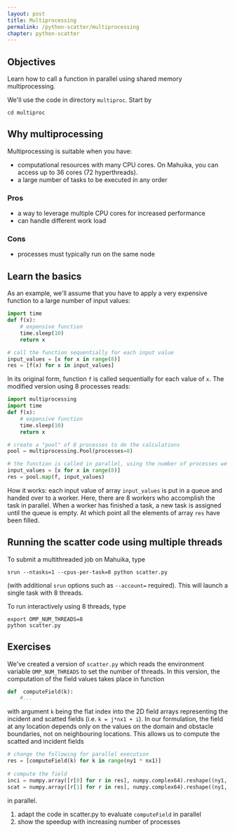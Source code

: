 ```yaml
---
layout: post
title: Multiprocessing
permalink: /python-scatter/multiprocessing
chapter: python-scatter
---
```


## Objectives

Learn how to call a function in parallel using shared memory multiprocessing.

We'll use the code in directory `multiproc`. Start by
```
cd multiproc
```

## Why multiprocessing

Multiprocessing is suitable when you have:

 * computational resources with many CPU cores. On Mahuika, you can access up to 36 cores (72 hyperthreads).
 * a large number of tasks to be executed in any order

### Pros

 * a way to leverage multiple CPU cores for increased performance
 * can handle different work load

### Cons

 * processes must typically run on the same node

## Learn the basics 

As an example, we'll assume that you have to apply a very expensive function to a large number of input values:

```python
import time
def f(x):
	# expensive function
	time.sleep(10)
	return x

# call the function sequentially for each input value
input_values = [x for x in range(8)]
res = [f(x) for x in input_values]
```

In its original form, function `f` is called sequentially for each value of `x`. The modified version using 8 processes reads:

```python
import multiprocessing
import time
def f(x):
	# expensive function
	time.sleep(10)
	return x

# create a "pool" of 8 processes to do the calculations
pool = multiprocessing.Pool(processes=8)

# the function is called in parallel, using the number of processes we set when creating the Pool
input_values = [x for x in range(8)]
res = pool.map(f, input_values)
```

How it works: each input value of array `input_values` is put in a queue and handed over to a worker. Here, there are 8 workers who accomplish the task in parallel. When a worker has finished a task, a new task is assigned until the queue is empty. At which point all the elements of array `res` have been filled.

## Running the scatter code using multiple threads

To submit a multithreaded job on Mahuika, type
```
srun --ntasks=1 --cpus-per-task=8 python scatter.py
```
(with additional `srun` options such as `--account=` required). This will launch a single task with 8 threads.  

To run interactively using 8 threads, type
```
export OMP_NUM_THREADS=8
python scatter.py
```

## Exercises

We've created a version of `scatter.py` which reads the environment variable `OMP_NUM_THREADS` to set the number of threads.  In this version, the computation of the field values takes place in function 
```python
def  computeField(k):
	#...
```
with argument `k` being the flat index into the 2D field arrays representing the incident and scatted fields (i.e. `k = j*nx1 + i`). In our formulation, the field at any location depends only on the values on the domain and obstacle boundaries, not on neighbouring locations. This allows us to compute the scatted and incident fields
```python
# change the following for parallel execution
res = [computeField(k) for k in range(ny1 * nx1)]
 
# compute the field
inci = numpy.array([r[0] for r in res], numpy.complex64).reshape((ny1, nx1))
scat = numpy.array([r[1] for r in res], numpy.complex64).reshape((ny1, nx1))
```
in parallel.

1. adapt the code in scatter.py to evaluate `computeField` in parallel
2. show the speedup with increasing number of processes
